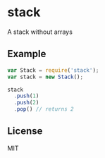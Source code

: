 
# stack

A stack without arrays

## Example

```js
var Stack = require('stack');
var stack = new Stack();

stack
  .push(1)
  .push(2)
  .pop() // returns 2
```

## License

MIT
